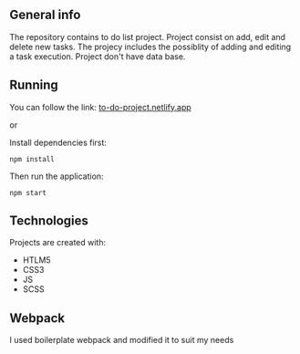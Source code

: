 ## General info

The repository contains to do list project.
Project consist on add, edit and delete new tasks.
The projecy includes the possiblity of adding and editing a task execution.
Project don't have data base.

## Running

You can follow the link: [to-do-project.netlify.app](to-do-project.netlify.app)

or

Install dependencies first:

```shell script
npm install
```

Then run the application:

```shell script
npm start
```

## Technologies

Projects are created with:

- HTLM5
- CSS3
- JS
- SCSS

## Webpack

I used boilerplate webpack and modified it to suit my needs
